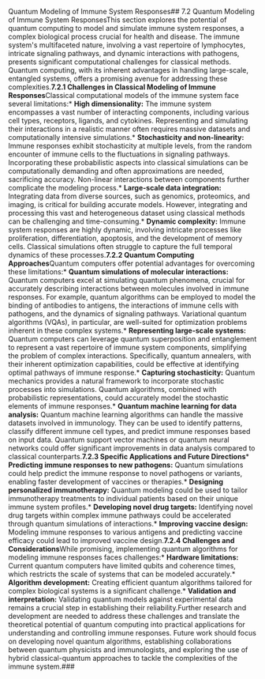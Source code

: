 Quantum Modeling of Immune System Responses## 7.2 Quantum Modeling of Immune System ResponsesThis section explores the potential of quantum computing to model and simulate immune system responses, a complex biological process crucial for health and disease.  The immune system's multifaceted nature, involving a vast repertoire of lymphocytes, intricate signaling pathways, and dynamic interactions with pathogens, presents significant computational challenges for classical methods.  Quantum computing, with its inherent advantages in handling large-scale, entangled systems, offers a promising avenue for addressing these complexities.**7.2.1 Challenges in Classical Modeling of Immune Responses**Classical computational models of the immune system face several limitations:* **High dimensionality:** The immune system encompasses a vast number of interacting components, including various cell types, receptors, ligands, and cytokines. Representing and simulating their interactions in a realistic manner often requires massive datasets and computationally intensive simulations.* **Stochasticity and non-linearity:** Immune responses exhibit stochasticity at multiple levels, from the random encounter of immune cells to the fluctuations in signaling pathways. Incorporating these probabilistic aspects into classical simulations can be computationally demanding and often approximations are needed, sacrificing accuracy. Non-linear interactions between components further complicate the modeling process.* **Large-scale data integration:**  Integrating data from diverse sources, such as genomics, proteomics, and imaging, is critical for building accurate models. However, integrating and processing this vast and heterogeneous dataset using classical methods can be challenging and time-consuming.* **Dynamic complexity:** Immune system responses are highly dynamic, involving intricate processes like proliferation, differentiation, apoptosis, and the development of memory cells. Classical simulations often struggle to capture the full temporal dynamics of these processes.**7.2.2 Quantum Computing Approaches**Quantum computers offer potential advantages for overcoming these limitations:* **Quantum simulations of molecular interactions:** Quantum computers excel at simulating quantum phenomena, crucial for accurately describing interactions between molecules involved in immune responses. For example, quantum algorithms can be employed to model the binding of antibodies to antigens, the interactions of immune cells with pathogens, and the dynamics of signaling pathways.  Variational quantum algorithms (VQAs), in particular, are well-suited for optimization problems inherent in these complex systems.* **Representing large-scale systems:** Quantum computers can leverage quantum superposition and entanglement to represent a vast repertoire of immune system components, simplifying the problem of complex interactions.  Specifically, quantum annealers, with their inherent optimization capabilities, could be effective at identifying optimal pathways of immune response.* **Capturing stochasticity:**  Quantum mechanics provides a natural framework to incorporate stochastic processes into simulations.  Quantum algorithms, combined with probabilistic representations, could accurately model the stochastic elements of immune responses.* **Quantum machine learning for data analysis:** Quantum machine learning algorithms can handle the massive datasets involved in immunology. They can be used to identify patterns, classify different immune cell types, and predict immune responses based on input data.  Quantum support vector machines or quantum neural networks could offer significant improvements in data analysis compared to classical counterparts.**7.2.3 Specific Applications and Future Directions*** **Predicting immune responses to new pathogens:** Quantum simulations could help predict the immune response to novel pathogens or variants, enabling faster development of vaccines or therapies.* **Designing personalized immunotherapy:** Quantum modeling could be used to tailor immunotherapy treatments to individual patients based on their unique immune system profiles.* **Developing novel drug targets:** Identifying novel drug targets within complex immune pathways could be accelerated through quantum simulations of interactions.* **Improving vaccine design:** Modeling immune responses to various antigens and predicting vaccine efficacy could lead to improved vaccine design.**7.2.4 Challenges and Considerations**While promising, implementing quantum algorithms for modeling immune responses faces challenges:* **Hardware limitations:** Current quantum computers have limited qubits and coherence times, which restricts the scale of systems that can be modeled accurately.* **Algorithm development:** Creating efficient quantum algorithms tailored for complex biological systems is a significant challenge.* **Validation and interpretation:** Validating quantum models against experimental data remains a crucial step in establishing their reliability.Further research and development are needed to address these challenges and translate the theoretical potential of quantum computing into practical applications for understanding and controlling immune responses.  Future work should focus on developing novel quantum algorithms, establishing collaborations between quantum physicists and immunologists, and exploring the use of hybrid classical-quantum approaches to tackle the complexities of the immune system.###